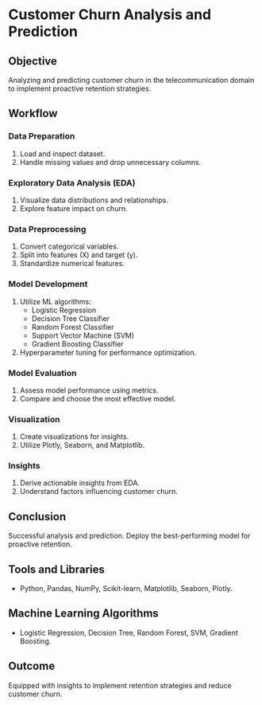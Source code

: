 # Customer Churn Analysis and Prediction

## Objective
Analyzing and predicting customer churn in the telecommunication domain to implement proactive retention strategies.

## Workflow

### Data Preparation
1. Load and inspect dataset.
2. Handle missing values and drop unnecessary columns.

### Exploratory Data Analysis (EDA)
1. Visualize data distributions and relationships.
2. Explore feature impact on churn.

### Data Preprocessing
1. Convert categorical variables.
2. Split into features (X) and target (y).
3. Standardize numerical features.

### Model Development
1. Utilize ML algorithms:
   - Logistic Regression
   - Decision Tree Classifier
   - Random Forest Classifier
   - Support Vector Machine (SVM)
   - Gradient Boosting Classifier
2. Hyperparameter tuning for performance optimization.

### Model Evaluation
1. Assess model performance using metrics.
2. Compare and choose the most effective model.

### Visualization
1. Create visualizations for insights.
2. Utilize Plotly, Seaborn, and Matplotlib.

### Insights
1. Derive actionable insights from EDA.
2. Understand factors influencing customer churn.

## Conclusion
Successful analysis and prediction. Deploy the best-performing model for proactive retention.

## Tools and Libraries
- Python, Pandas, NumPy, Scikit-learn, Matplotlib, Seaborn, Plotly.

## Machine Learning Algorithms
- Logistic Regression, Decision Tree, Random Forest, SVM, Gradient Boosting.

## Outcome
Equipped with insights to implement retention strategies and reduce customer churn.
